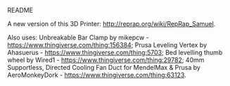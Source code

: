 README

A new version of this 3D Printer:
http://reprap.org/wiki/RepRap_Samuel.

Also uses:
Unbreakable Bar Clamp by mikepcw - https://www.thingiverse.com/thing:156384;
Prusa Leveling Vertex by Ahasuerus - https://www.thingiverse.com/thing:5703;
Bed levelling thumb wheel by Wired1 - https://www.thingiverse.com/thing:29782;
40mm Supportless, Directed Cooling Fan Duct for MendelMax & Prusa by AeroMonkeyDork - https://www.thingiverse.com/thing:63123.
